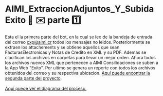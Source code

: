 # AIMI_ExtraccionAdjuntos_Y_SubidaExito 🤖 ✉️ parte :one:
 
Esta el la primera parte del bot, en la cual se lee de la bandeja de entrada del correo cxp@aimi.cr todos los mensajes no leidos.
Posteriormente se extraen los attachements y se obtiene aquellos que sean FacturasElectronicas y Notas de Credito en XML y su PDF.
Ademas se clacifican los archivos en carpetas para llevar un mejor orden.
Ahora todos los archivos nuevos XML que pertenecen a AIMI Consilidaciones se suben a la App Web "Exito".
Por ultimo se genera un reporte con todos los archivos obtenidos del correo y su respectiva ubicacion.
<a href="https://github.com/Grant-Thornton-Costa-Rica/AIMI_Mercurio_Y_EmailOperativo">Aquí puede encontrar la segunda parte del proyecto</a>.
<br/>
<br/>
<a href="https://github.com/Grant-Thornton-Costa-Rica/AIMI_ExtraccionAdjuntos_Y_SubidaExito/blob/main/Documentacion/Diagrama%20del%20Bot%201.1.pdf">Aquí puede ver el diagrama del proceso.</a>
